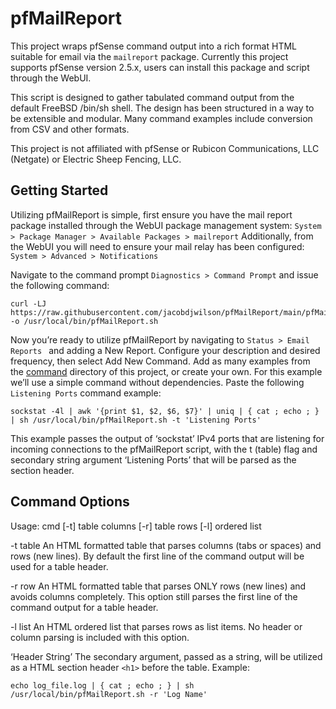 # pfMailReport
This project wraps pfSense command output into a rich format HTML suitable for email via the `mailreport` package. Currently this project supports pfSense version 2.5.x, users can install this package and script through the WebUI.

This script is designed to gather tabulated command output from the default FreeBSD /bin/sh shell. The design has been structured in a way to be extensible and modular. Many command examples include conversion from CSV and other formats.

This project is not affiliated with pfSense or Rubicon Communications, LLC (Netgate) or Electric Sheep Fencing, LLC.

## Getting Started
Utilizing pfMailReport is simple, first ensure you have the mail report package installed through the WebUI package management system: ` System > Package Manager > Available Packages > mailreport `
Additionally, from the WebUI you will need to ensure your mail relay has been configured:  ` System > Advanced > Notifications `

Navigate to the command prompt ` Diagnostics > Command Prompt ` and issue the following command:

```
curl -LJ https://raw.githubusercontent.com/jacobdjwilson/pfMailReport/main/pfMailReport.sh -o /usr/local/bin/pfMailReport.sh
```

Now you’re ready to utilize pfMailReport by navigating to `Status > Email Reports ` and adding a New Report. Configure your description and desired frequency, then select Add New Command. Add as many examples from the [command](https://github.com/jacobdjwilson/pfMailReport/tree/main/commands) directory of this project, or create your own. For this example we’ll use a simple command without dependencies.
Paste the following `Listening Ports` command example:

```
sockstat -4l | awk '{print $1, $2, $6, $7}' | uniq | { cat ; echo ; } | sh /usr/local/bin/pfMailReport.sh -t 'Listening Ports'
```
This example passes the output of ‘sockstat’ IPv4 ports that are listening for incoming connections to the pfMailReport script, with the t (table) flag and secondary string argument ‘Listening Ports’ that will be parsed as the section header.

## Command Options
Usage: cmd [-t] table columns [-r] table rows [-l] ordered list

-t table
An HTML formatted table that parses columns (tabs or spaces) and rows (new lines). By default the first line of the command output will be used for a table header.

-r row
An HTML formatted table that parses ONLY rows (new lines) and avoids columns completely. This option still parses the first line of the command output for a table header.

-l list
An HTML ordered list that parses rows as list items. No header or column parsing is included with this option.

‘Header String’
The secondary argument, passed as a string, will be utilized as a HTML section header `<h1>` before the table. Example:

```
echo log_file.log | { cat ; echo ; } | sh /usr/local/bin/pfMailReport.sh -r 'Log Name'
```
